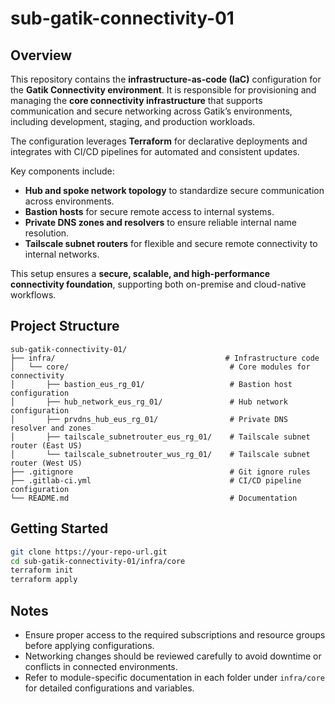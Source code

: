 # sub-gatik-connectivity-01

## Overview
This repository contains the **infrastructure-as-code (IaC)** configuration for the **Gatik Connectivity environment**. It is responsible for provisioning and managing the **core connectivity infrastructure** that supports communication and secure networking across Gatik’s environments, including development, staging, and production workloads.

The configuration leverages **Terraform** for declarative deployments and integrates with CI/CD pipelines for automated and consistent updates.

Key components include:
- **Hub and spoke network topology** to standardize secure communication across environments.
- **Bastion hosts** for secure remote access to internal systems.
- **Private DNS zones and resolvers** to ensure reliable internal name resolution.
- **Tailscale subnet routers** for flexible and secure remote connectivity to internal networks.

This setup ensures a **secure, scalable, and high-performance connectivity foundation**, supporting both on-premise and cloud-native workflows.

## Project Structure
```
sub-gatik-connectivity-01/
├── infra/                                      # Infrastructure code
│   └── core/                                    # Core modules for connectivity
│       ├── bastion_eus_rg_01/                   # Bastion host configuration
│       ├── hub_network_eus_rg_01/               # Hub network configuration
│       ├── prvdns_hub_eus_rg_01/                # Private DNS resolver and zones
│       ├── tailscale_subnetrouter_eus_rg_01/    # Tailscale subnet router (East US)
│       └── tailscale_subnetrouter_wus_rg_01/    # Tailscale subnet router (West US)
├── .gitignore                                   # Git ignore rules
├── .gitlab-ci.yml                               # CI/CD pipeline configuration
└── README.md                                    # Documentation
```

## Getting Started
```bash
git clone https://your-repo-url.git
cd sub-gatik-connectivity-01/infra/core
terraform init
terraform apply
```

## Notes
- Ensure proper access to the required subscriptions and resource groups before applying configurations.
- Networking changes should be reviewed carefully to avoid downtime or conflicts in connected environments.
- Refer to module-specific documentation in each folder under `infra/core` for detailed configurations and variables.
